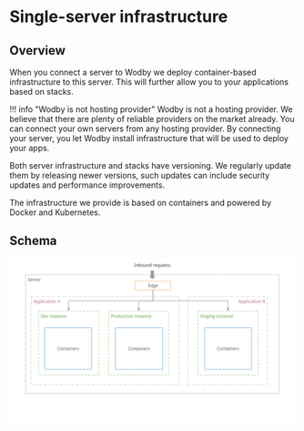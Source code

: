 # Single-server infrastructure

## Overview

When you connect a server to Wodby we deploy container-based infrastructure to this server. This will further allow you to your applications based on stacks.

!!! info "Wodby is not hosting provider"
    Wodby is not a hosting provider. We believe that there are plenty of reliable providers on the market already. You can connect your own servers from any hosting provider. By connecting your server, you let Wodby install infrastructure that will be used to deploy your apps.

Both server infrastructure and stacks have versioning. We regularly update them by releasing newer versions, such updates can include security updates and performance improvements.

The infrastructure we provide is based on containers and powered by Docker and Kubernetes.

## Schema

![](../assets/schema.png)​
